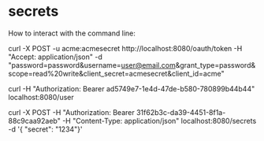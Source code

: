 # secrets

How to interact with the command line:

curl -X POST -u acme:acmesecret http://localhost:8080/oauth/token -H "Accept: application/json" -d "password=password&username=user@email.com&grant_type=password&scope=read%20write&client_secret=acmesecret&client_id=acme"

curl -H "Authorization: Bearer ad5749e7-1e4d-47de-b580-780899b44b44" localhost:8080/user


curl -X POST -H "Authorization: Bearer 31f62b3c-da39-4451-8f1a-88c9caa92aeb" -H "Content-Type: application/json" localhost:8080/secrets -d '{ "secret": "1234"}'
